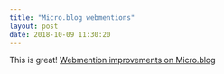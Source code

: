 ```yaml
---
title: "Micro.blog webmentions"
layout: post
date: 2018-10-09 11:30:20
---
```

This is great! [Webmention improvements on Micro.blog](https://www.manton.org/2018/10/09/webmention-improvements-on.html)
